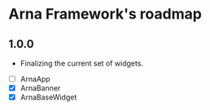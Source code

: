 # Arna Framework's roadmap

## 1.0.0

- Finalizing the current set of widgets.
- [ ] ArnaApp
- [x] ArnaBanner
- [x] ArnaBaseWidget
